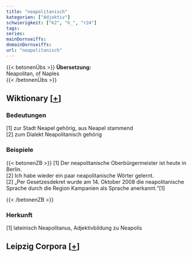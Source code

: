 ```yaml
---
title: "neapolitanisch"
kategorien: ["Adjektiv"]
schwierigkeit: ["k2", "h_", "r24"]
tags:
series:
mainDornseiffs:
domainDornseiffs:
url: "neapolitanisch"
---
```


{{< betonenÜbs >}}
**Übersetzung:**  
Neapolitan, of  Naples  
{{< /betonenÜbs >}}

## Wiktionary [[+](https://de.wiktionary.org/wiki/neapolitanisch)]

### Bedeutungen
[1] zur Stadt Neapel gehörig, aus Neapel stammend  
[2] zum Dialekt Neapolitanisch gehörig  

### Beispiele
{{< betonenZB >}}
[1] Der neapolitanische Oberbürgermeister ist heute in Berlin.  
[2] Ich habe wieder ein paar neapolitanische Wörter gelernt.  
[2] „Per Gesetzesdekret wurde am 14. Oktober 2008 die neapolitanische Sprache durch die Region Kampanien als Sprache anerkannt.“[1]  

{{< /betonenZB >}}
### Herkunft
[1] lateinisch Neapolitanus, Adjektivbildung zu Neapolis  


## Leipzig Corpora [[+](https://corpora.uni-leipzig.de/en/res?word=neapolitanisch&corpusId=deu_newscrawl-public_2018)]

